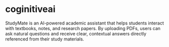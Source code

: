 # coginitiveai
 StudyMate is an AI-powered academic assistant that helps students interact with textbooks, notes, and research papers. By uploading PDFs, users can ask natural questions and receive clear, contextual answers directly referenced from their study materials.
